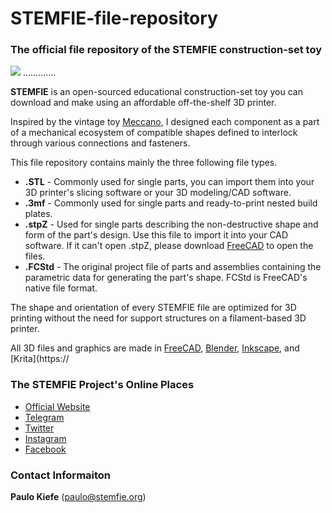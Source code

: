 # STEMFIE-file-repository
### The official file repository of the STEMFIE construction-set toy

![](https://stemfie.org/files/images/projects/sps-000003/SPS-000003_Desktop_Catapult_Boxshot_Title_stemfie.org.jpg)
.............

**STEMFIE** is an open-sourced educational construction-set toy you can download and make using an affordable off-the-shelf 3D printer. 

Inspired by the vintage toy [Meccano](https://en.wikipedia.org/wiki/Meccano), I designed each component as a part of a mechanical ecosystem of compatible shapes defined to interlock through various connections and fasteners.

This file repository contains mainly the three following file types.

* **.STL** - Commonly used for single parts, you can import them into your 3D printer's slicing software or your 3D modeling/CAD software.
* **.3mf** - Commonly used for single parts and ready-to-print nested build plates.
* **.stpZ** - Used for single parts describing the non-destructive shape and form of the part's design. Use this file to import it into your CAD software. If it can't open .stpZ, please download [FreeCAD](https://freecad.org) to open the files.
* **.FCStd** - The original project file of parts and assemblies containing the parametric data for generating the part's shape. FCStd is FreeCAD's native file format.

The shape and orientation of every STEMFIE file are optimized for 3D printing without the need for support structures on a filament-based 3D printer.

All 3D files and graphics are made in [FreeCAD](https://github.com/FreeCAD/FreeCAD), [Blender](https://github.com/blender/blender), [Inkscape](https://inkscape.org), and [Krita](https://

### The STEMFIE Project's Online Places

* [ Official Website](https://stemfie.org)
* [Telegram](http://t.me/stemfie3d)
* [Twitter](https://twitter.com/Stemfie3D)
* [Instagram](https://instagram.com/Stemfie3D)
* [Facebook](https://facebook.com/Stemfie3D)


### Contact Informaiton

**Paulo Kiefe** (paulo@stemfie.org)